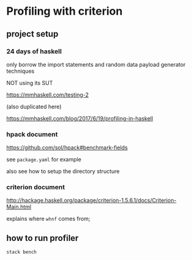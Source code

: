 # Profiling with criterion

## project setup

### 24 days of haskell

only borrow the import statements and random data payload generator
techniques

NOT using its SUT

https://mmhaskell.com/testing-2

(also duplicated here)

https://mmhaskell.com/blog/2017/6/19/profiling-in-haskell

### hpack document

https://github.com/sol/hpack#benchmark-fields

see `package.yaml` for example

also see how to setup the directory structure

### criterion document

http://hackage.haskell.org/package/criterion-1.5.6.1/docs/Criterion-Main.html

explains where `whnf` comes from;

## how to run profiler

`stack bench`
